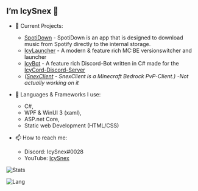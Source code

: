 ## I’m IcySnex 👋

- 👀 Current Projects:
  - [SpotiDown](https://github.com/IcySnex/SpotiDown) - SpotiDown is an app that is designed to download music from Spotify directly to the internal storage.
  - [IcyLauncher](https://github.com/IcySnex/IcyLauncher) - A modern & feature rich MC:BE versionswitcher and launcher
  - [IcyBot](https://github.com/IcySnex/IcyBot) - A feature rich Discord-Bot written in C# made for the [IcyCord-Discord-Server](https://discord.gg/Z3PJatGsr5)
  - *([SnexClient](https://github.com/SnexClient) - SnexClient is a Minecraft Bedrock PvP-Client.) -Not actually working on it*
  
  
- 🌱 Languages & Frameworks I use:
  - C#,
  - WPF & WinUI 3 (xaml),
  - ASP.net Core,
  - Static web Development (HTML/CSS)
  
  
- 📫 How to reach me:
  - Discord: IcySnex#0028
  - YouTube: [IcySnex](https://www.youtube.com/channel/UCiaH5KyxTwmd57tbDLX5gmw)

![Stats](https://github-readme-stats.vercel.app/api?username=IcySnex&count_private=true&show_icons=true&theme=dark)

![Lang](https://github-readme-stats.vercel.app/api/top-langs/?username=IcySnex&theme=dark)

<!---
IcySnex/IcySnex is a ✨ special ✨ repository because its `README.md` (this file) appears on your GitHub profile.
You can click the Preview link to take a look at your changes.
--->
